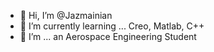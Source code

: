 - 👋 Hi, I’m @Jazmainian
- 🌱 I’m currently learning ... Creo, Matlab, C++
- 💞️ I’m ... an Aerospace Engineering Student
